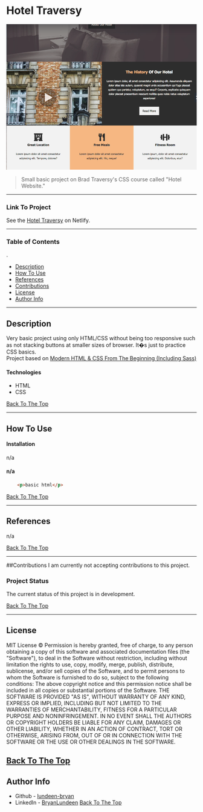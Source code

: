 # Hotel Traversy
![udemy screenshot](\images\project.png)
> Small basic project on Brad Traversy's CSS course called "Hotel Website."

---

### Link To Project
See the [Hotel Traversy]() on Netlify.

---

### Table of Contents
.
- [Description](#description)
- [How To Use](#how-to-use)
- [References](#references)
- [Contributions](#contributions)
- [License](#license)
- [Author Info](#author-info)

---

## Description
Very basic project using only HTML/CSS without being too responsive such as not stacking buttons at smaller sizes of browser. It�s just to practice CSS basics.  
Project based on [Modern HTML & CSS From The Beginning (Including Sass)]( https://www.udemy.com/course/modern-html-css-from-the-beginning/)
#### Technologies
- HTML
- CSS

[Back To The Top](#hotel-traversy)

---
## How To Use
#### Installation
n/a
#### n/a
```html
    <p>basic html</p>
```

[Back To The Top](#hotel-traversy)

---
## References
n/a

[Back To The Top](#hotel-traversy)

---
##Contributions
I am currently not accepting contributions to this project.
### Project Status
The current status of this project is in development. 

[Back To The Top](#hotel-traversy)

---
## License
MIT License
&copy; Permission is hereby granted, free of charge, to any person obtaining a copy of this software and associated documentation files (the "Software"), to deal in the Software without restriction, including without limitation the rights to use, copy, modify, merge, publish, distribute, sublicense, and/or sell copies of the Software, and to permit persons to whom the Software is furnished to do so, subject to the following conditions: The above copyright notice and this permission notice shall be included in all copies or substantial portions of the Software. THE SOFTWARE IS PROVIDED "AS IS", WITHOUT WARRANTY OF ANY KIND, EXPRESS OR IMPLIED, INCLUDING BUT NOT LIMITED TO THE WARRANTIES OF MERCHANTABILITY, FITNESS FOR A PARTICULAR PURPOSE AND NONINFRINGEMENT. IN NO EVENT SHALL THE AUTHORS OR COPYRIGHT HOLDERS BE LIABLE FOR ANY CLAIM, DAMAGES OR OTHER LIABILITY, WHETHER IN AN ACTION OF CONTRACT, TORT OR OTHERWISE, ARISING FROM, OUT OF OR IN CONNECTION WITH THE SOFTWARE OR THE USE OR OTHER DEALINGS IN THE SOFTWARE.

[Back To The Top](#)
---
## Author Info
- Github - [lundeen-bryan](https://github.com/lundeen-bryan)
- LinkedIn - [BryanLundeen](https://www.linkedin.com/in/bryanlundeen/)
[Back To The Top](#)

